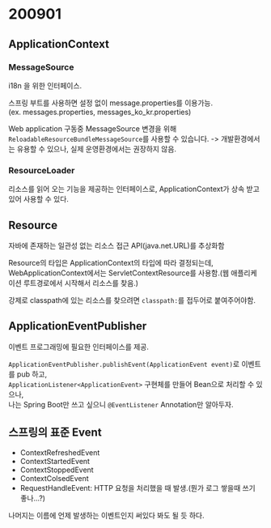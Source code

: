 # 200901

## ApplicationContext

### MessageSource

i18n 을 위한 인터페이스.

스프링 부트를 사용하면 설정 없이 message.properties를 이용가능.<br/>
(ex. messages.properties, messages_ko_kr.properties)

Web application 구동중 MessageSource 변경을 위해 `ReloadableResourceBundleMessageSource`를 사용할 수 있습니다.
-> 개발환경에서는 유용할 수 있으나, 실제 운영환경에서는 권장하지 않음.

### ResourceLoader

리소스를 읽어 오는 기능을 제공하는 인터페이스로, ApplicationContext가 상속 받고 있어 사용할 수 있다.

## Resource

자바에 존재하는 일관성 없는 리소스 접근 API(java.net.URL)를 추상화함

Resource의 타입은 ApplicationContext의 타입에 따라 결정되는데, WebApplicationContext에서는 ServletContextResource를 사용함.(웹 애플리케이션 루트경로에서 시작해서 리소스를 찾음.)

강제로 classpath에 있는 리소스를 찾으려면 `classpath:`를 접두어로 붙여주어야함.

## ApplicationEventPublisher

이벤트 프로그래밍에 필요한 인터페이스를 제공.

`ApplicationEventPublisher.publishEvent(ApplicationEvent event)`로 이벤트를 pub 하고,<br/>
`ApplicationListener<ApplicationEvent>` 구현체를 만들어 Bean으로 처리할 수 있으나,<br/>
나는 Spring Boot만 쓰고 싶으니 `@EventListener` Annotation만 알아두자.

## 스프링의 표준 Event

- ContextRefreshedEvent
- ContextStartedEvent
- ContextStoppedEvent
- ContextColsedEvent
- RequestHandleEvent: HTTP 요청을 처리했을 때 발생.(뭔가 로그 쌓을때 쓰기 좋나...?)

나머지는 이름에 언제 발생하는 이벤트인지 써있다 봐도 될 듯 하다.
